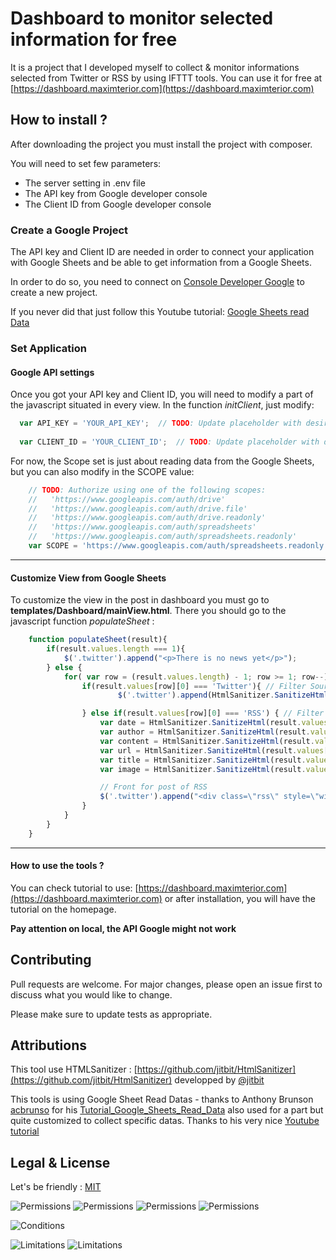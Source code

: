 # Dashboard to monitor selected information for free

It is a project that I developed myself to collect & monitor informations selected from Twitter or RSS by using IFTTT tools. You can use it for free at [https://dashboard.maximterior.com](https://dashboard.maximterior.com)

## How to install ?
After downloading the project you must install the project with composer.
  
  You will need to set few parameters:
  - The server setting in .env file
  - The API key from Google developer console
  - The Client ID from Google developer console
  
### Create a Google Project
  The API key and Client ID are needed in order to connect your application with Google Sheets and be able to get information from a Google Sheets.
  
  In order to do so, you need to connect on [Console Developer Google](https://console.developers.google.com) to create a new project.
  
  If you never did that just follow this Youtube tutorial: [Google Sheets read Data](https://www.youtube.com/watch?v=shctaaILCiU)
  
### Set Application
#### Google API settings
  Once you got your API key and Client ID, you will need to modify a part of the javascript situated in every view. In the function *initClient*, just modify:
  ```javascript
    var API_KEY = 'YOUR_API_KEY';  // TODO: Update placeholder with desired API key.
    
    var CLIENT_ID = 'YOUR_CLIENT_ID';  // TODO: Update placeholder with desired client ID.
  ```

For now, the Scope set is just about reading data from the Google Sheets, but you can also modify in the SCOPE value:
```javascript
    // TODO: Authorize using one of the following scopes:
    //   'https://www.googleapis.com/auth/drive'
    //   'https://www.googleapis.com/auth/drive.file'
    //   'https://www.googleapis.com/auth/drive.readonly'
    //   'https://www.googleapis.com/auth/spreadsheets'
    //   'https://www.googleapis.com/auth/spreadsheets.readonly'
    var SCOPE = 'https://www.googleapis.com/auth/spreadsheets.readonly'; // We set just as read. no need more
```
________________________________________
#### Customize View from Google Sheets

To customize the view in the post in dashboard you must go to **templates/Dashboard/mainView.html**. There you should go to the javascript function *populateSheet* :
```javascript
    function populateSheet(result){
        if(result.values.length === 1){
            $('.twitter').append("<p>There is no news yet</p>");
        } else {
            for( var row = (result.values.length) - 1; row >= 1; row--){
                if(result.values[row][0] === 'Twitter'){ // Filter Source from Twitter
                        $('.twitter').append(HtmlSanitizer.SanitizeHtml(result.values[row][5])+ "<script async src=\"https://platform.twitter.com/widgets.js\" charset=\"utf-8\"></" + "script>");

                } else if(result.values[row][0] === 'RSS') { // Filter Source from RSS
                    var date = HtmlSanitizer.SanitizeHtml(result.values[row][1]); // Source must be date or change the column
                    var author = HtmlSanitizer.SanitizeHtml(result.values[row][2]); // Source must be author or change the column
                    var content = HtmlSanitizer.SanitizeHtml(result.values[row][3]); // Source must be content or change the column
                    var url = HtmlSanitizer.SanitizeHtml(result.values[row][4]); // Source must be url or change the column
                    var title = HtmlSanitizer.SanitizeHtml(result.values[row][5]); // Source must title date or change the column
                    var image = HtmlSanitizer.SanitizeHtml(result.values[row][6]); // Source must be image url or change the column

                    // Front for post of RSS
                    $('.twitter').append("<div class=\"rss\" style=\"width: 500px;margin:10px auto;font: normal normal 16px/1.4 Helvetica, Roboto;\"> <div style=\"background-color: rgb(255, 255, 255);overflow: hidden;border-width:1px;border-style:solid;border-color: rgb(225, 232, 237);border-radius:5px;\"> <div style=\"padding:20px 20px 10px;\"> <div style=\"display: flex;\"> <h2 style=\"margin:0;font-size: 16px;\">"+author+" - "+title+"</h2> <img src=\"https://www.icone-png.com/png/1/1009.png\" alt=\"icone RSS\" id=\"IconRSS\"> </div> <hr><div>"+content+"</div> <img src=\""+image+"\" alt=\"IMG of the article\" id=\"ArticleRSSImg\"><div style=\"margin-top:10.4px;font-size: 14px;color: rgb(105, 120, 130);\">Published on "+date+"</div></div><a href=\""+url+"\" style=\"color: rgb(238, 128, 47);text-decoration: none;padding:9px 20px;display: block;font-size: 14px;border-color: rgb(225, 232, 237);border-style:solid;border-radius:0px 0px 4px 4px;border-width:1px 0px 0px;\">Check Source</a> </div> </div>");
                }
            }
        }
    }
```
________________________________________
#### How to use the tools ?
  You can check tutorial to use: 
[https://dashboard.maximterior.com](https://dashboard.maximterior.com) or after installation, you will have the tutorial on the homepage.

**Pay attention on local, the API Google might not work**

## Contributing
Pull requests are welcome. For major changes, please open an issue first to discuss what you would like to change.

Please make sure to update tests as appropriate.

## Attributions

This tool use HTMLSanitizer : [https://github.com/jitbit/HtmlSanitizer](https://github.com/jitbit/HtmlSanitizer) developped by [@jitbit](https://github.com/alex-jitbit)

This tools is using Google Sheet Read Datas - thanks to Anthony Brunson [acbrunso](https://github.com/acbrunso) for his [Tutorial_Google_Sheets_Read_Data](https://github.com/acbrunso/Tutorial_Google_Sheets_Read_Data) also used for a part but quite customized to collect specific datas. Thanks to his very nice [Youtube tutorial](https://www.youtube.com/watch?v=shctaaILCiU)

## Legal & License
Let's be friendly :
[MIT](https://github.com/MaxiKata/Dashboard-Monitor-informations/blob/master/LICENCE.md)

![Permissions](https://img.shields.io/badge/Permissions-Commercial_use-green.svg) 
![Permissions](https://img.shields.io/badge/Permissions-Distribution-green.svg) 
![Permissions](https://img.shields.io/badge/Permissions-Modification-green.svg) 
![Permissions](https://img.shields.io/badge/Permissions-Private_use-green.svg)

![Conditions](https://img.shields.io/badge/Conditions-License_and_copyright_notice-blue.svg)

![Limitations](https://img.shields.io/badge/Limitations-Liability-red.svg)
![Limitations](https://img.shields.io/badge/Limitations-Warranty-red.svg)